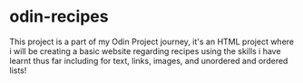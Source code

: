 # odin-recipes
This project is a part of my Odin Project journey, it's an HTML project where i will be
creating a basic website regarding recipes using the skills i have learnt thus far including for text, links, images, and unordered and ordered lists!